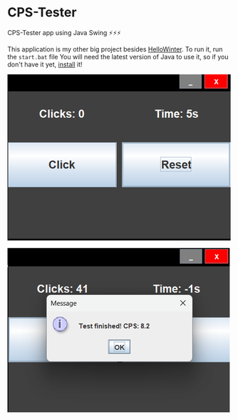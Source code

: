 # CPS-Tester
CPS-Tester app using Java Swing ⚡⚡⚡



This application is my other big project besides [HelloWinter](https://github.com/konraaadcz/HelloWinter). To run it, run the `start.bat` file 
You will need the latest version of Java to use it, so if you don't have it yet, [install](https://www.oracle.com/java/technologies/downloads/) it!

![app](src/resources/app.png)


![message](src/resources/message.png)
